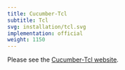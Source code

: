 ```yaml
---
title: Cucumber-Tcl
subtitle: Tcl
svg: installation/tcl.svg
implementation: official
weight: 1150
---
```


Please see the [Cucumber-Tcl website](https://github.com/cucumber/cucumber-ruby-tcl).

